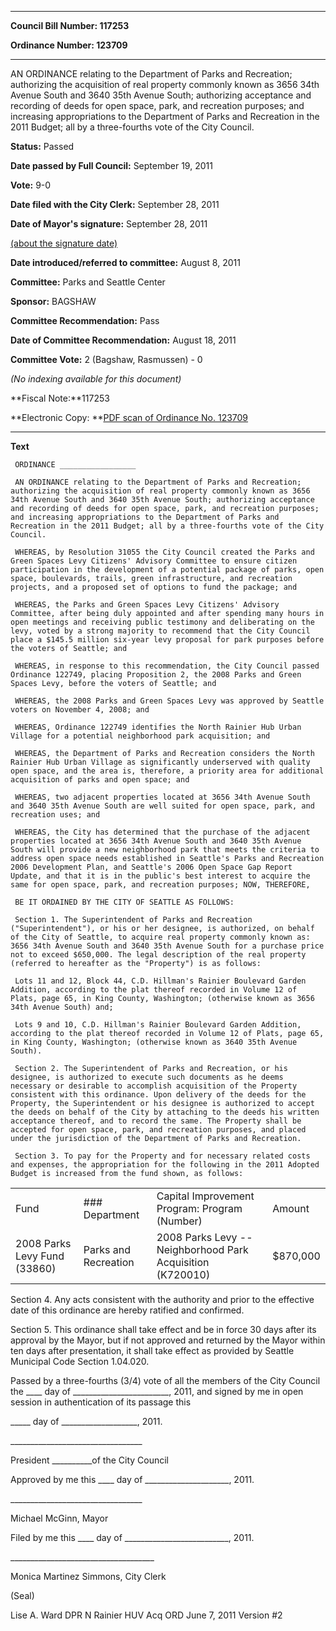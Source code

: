 

********

**Council Bill Number: 117253**
   
**Ordinance Number: 123709**
********

 AN ORDINANCE relating to the Department of Parks and Recreation; authorizing the acquisition of real property commonly known as 3656 34th Avenue South and 3640 35th Avenue South; authorizing acceptance and recording of deeds for open space, park, and recreation purposes; and increasing appropriations to the Department of Parks and Recreation in the 2011 Budget; all by a three-fourths vote of the City Council.

**Status:** Passed
   
**Date passed by Full Council:** September 19, 2011
   
**Vote:** 9-0
   
**Date filed with the City Clerk:** September 28, 2011
   
**Date of Mayor's signature:** September 28, 2011
   
[(about the signature date)](/~public/approvaldate.htm)
   
   
   
**Date introduced/referred to committee:** August 8, 2011
   
**Committee:** Parks and Seattle Center
   
**Sponsor:** BAGSHAW
   
**Committee Recommendation:** Pass
   
**Date of Committee Recommendation:** August 18, 2011
   
**Committee Vote:** 2 (Bagshaw, Rasmussen) - 0
   
   
_(No indexing available for this document)_

**Fiscal Note:**117253

**Electronic Copy: **[PDF scan of Ordinance No. 123709](/~archives/Ordinances/Ord_123709.pdf)

********

**Text**
   
```
 ORDINANCE _________________

 AN ORDINANCE relating to the Department of Parks and Recreation; authorizing the acquisition of real property commonly known as 3656 34th Avenue South and 3640 35th Avenue South; authorizing acceptance and recording of deeds for open space, park, and recreation purposes; and increasing appropriations to the Department of Parks and Recreation in the 2011 Budget; all by a three-fourths vote of the City Council.

 WHEREAS, by Resolution 31055 the City Council created the Parks and Green Spaces Levy Citizens' Advisory Committee to ensure citizen participation in the development of a potential package of parks, open space, boulevards, trails, green infrastructure, and recreation projects, and a proposed set of options to fund the package; and

 WHEREAS, the Parks and Green Spaces Levy Citizens' Advisory Committee, after being duly appointed and after spending many hours in open meetings and receiving public testimony and deliberating on the levy, voted by a strong majority to recommend that the City Council place a $145.5 million six-year levy proposal for park purposes before the voters of Seattle; and

 WHEREAS, in response to this recommendation, the City Council passed Ordinance 122749, placing Proposition 2, the 2008 Parks and Green Spaces Levy, before the voters of Seattle; and

 WHEREAS, the 2008 Parks and Green Spaces Levy was approved by Seattle voters on November 4, 2008; and

 WHEREAS, Ordinance 122749 identifies the North Rainier Hub Urban Village for a potential neighborhood park acquisition; and

 WHEREAS, the Department of Parks and Recreation considers the North Rainier Hub Urban Village as significantly underserved with quality open space, and the area is, therefore, a priority area for additional acquisition of parks and open space; and

 WHEREAS, two adjacent properties located at 3656 34th Avenue South and 3640 35th Avenue South are well suited for open space, park, and recreation uses; and

 WHEREAS, the City has determined that the purchase of the adjacent properties located at 3656 34th Avenue South and 3640 35th Avenue South will provide a new neighborhood park that meets the criteria to address open space needs established in Seattle's Parks and Recreation 2006 Development Plan, and Seattle's 2006 Open Space Gap Report Update, and that it is in the public's best interest to acquire the same for open space, park, and recreation purposes; NOW, THEREFORE,

 BE IT ORDAINED BY THE CITY OF SEATTLE AS FOLLOWS:

 Section 1. The Superintendent of Parks and Recreation ("Superintendent"), or his or her designee, is authorized, on behalf of the City of Seattle, to acquire real property commonly known as: 3656 34th Avenue South and 3640 35th Avenue South for a purchase price not to exceed $650,000. The legal description of the real property (referred to hereafter as the "Property") is as follows:

 Lots 11 and 12, Block 44, C.D. Hillman's Rainier Boulevard Garden Addition, according to the plat thereof recorded in Volume 12 of Plats, page 65, in King County, Washington; (otherwise known as 3656 34th Avenue South) and;

 Lots 9 and 10, C.D. Hillman's Rainier Boulevard Garden Addition, according to the plat thereof recorded in Volume 12 of Plats, page 65, in King County, Washington; (otherwise known as 3640 35th Avenue South).

 Section 2. The Superintendent of Parks and Recreation, or his designee, is authorized to execute such documents as he deems necessary or desirable to accomplish acquisition of the Property consistent with this ordinance. Upon delivery of the deeds for the Property, the Superintendent or his designee is authorized to accept the deeds on behalf of the City by attaching to the deeds his written acceptance thereof, and to record the same. The Property shall be accepted for open space, park, and recreation purposes, and placed under the jurisdiction of the Department of Parks and Recreation.

 Section 3. To pay for the Property and for necessary related costs and expenses, the appropriation for the following in the 2011 Adopted Budget is increased from the fund shown, as follows:

```
<table><tr><td>Fund

</td><td>
### Department

</td><td>Capital Improvement Program: Program (Number)

</td><td>Amount

</td></tr>

<tr><td>2008 Parks Levy Fund (33860)

</td><td>Parks and Recreation

</td><td>2008 Parks Levy -- Neighborhood Park Acquisition (K720010)

</td><td>$870,000

</td></tr>

</table> Section 4. Any acts consistent with the authority and prior to the effective date of this ordinance are hereby ratified and confirmed.

 Section 5. This ordinance shall take effect and be in force 30 days after its approval by the Mayor, but if not approved and returned by the Mayor within ten days after presentation, it shall take effect as provided by Seattle Municipal Code Section 1.04.020.

 Passed by a three-fourths (3/4) vote of all the members of the City Council the \_\_\_\_ day of \_\_\_\_\_\_\_\_\_\_\_\_\_\_\_\_\_\_\_\_\_\_\_\_, 2011, and signed by me in open session in authentication of its passage this

 \_\_\_\_\_ day of \_\_\_\_\_\_\_\_\_\_\_\_\_\_\_\_\_\_\_, 2011.

 \_\_\_\_\_\_\_\_\_\_\_\_\_\_\_\_\_\_\_\_\_\_\_\_\_\_\_\_\_\_\_\_\_

 President \_\_\_\_\_\_\_\_\_\_of the City Council

 Approved by me this \_\_\_\_ day of \_\_\_\_\_\_\_\_\_\_\_\_\_\_\_\_\_\_\_\_\_, 2011.

 \_\_\_\_\_\_\_\_\_\_\_\_\_\_\_\_\_\_\_\_\_\_\_\_\_\_\_\_\_\_\_\_\_

 Michael McGinn, Mayor

 Filed by me this \_\_\_\_ day of \_\_\_\_\_\_\_\_\_\_\_\_\_\_\_\_\_\_\_\_\_\_\_\_\_\_, 2011.

 \_\_\_\_\_\_\_\_\_\_\_\_\_\_\_\_\_\_\_\_\_\_\_\_\_\_\_\_\_\_\_\_\_\_\_\_

 Monica Martinez Simmons, City Clerk

 (Seal)

 Lise A. Ward DPR N Rainier HUV Acq ORD June 7, 2011 Version #2

